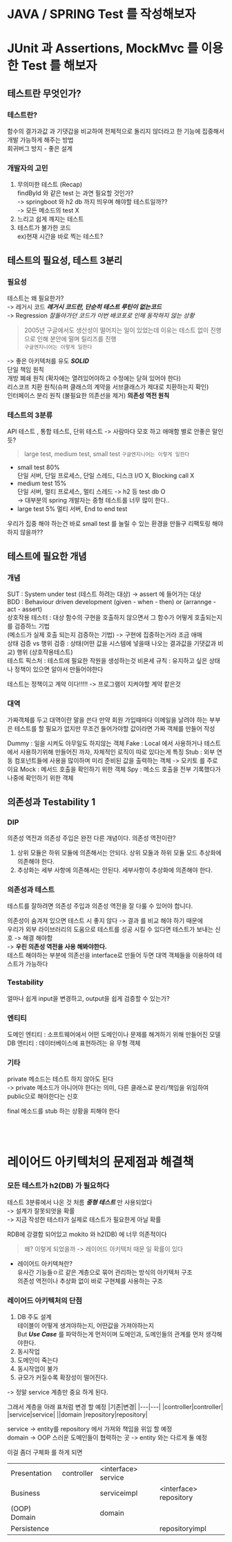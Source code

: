 # JAVA / SPRING Test 를 작성해보자

# JUnit 과 Assertions, MockMvc 를 이용한 Test 를 해보자

## 테스트란 무엇인가?

### 테스트란?

함수의 결가과값 과 기댓갑을 비교하여 전체적으로 돌리지 않더라고 한 기능에 집중해서 개발 가능하게 해주는 방법  
회귀버그 방지 - 좋은 설계

### 개발자의 고민

1. 무의미한 테스트 (Recap)  
   findById 와 같은 test 는 과연 필요할 것인가?  
   -> springboot 와 h2 db 까지 띄우며 해야할 테스트일까??  
   -> 모든 메소드의 test X
2. 느리고 쉽게 깨지는 테스트
3. 테스트가 불가한 코드  
   ex)현재 시간을 바로 찍는 테스트?

## 테스트의 필요성, 테스트 3분리

### 필요성

테스트는 왜 필요한가?  
-> 레거시 코드 **_레거시 코드란, 단순히 테스트 루틴이 없는코드_**  
-> Regression _잘돌아가던 코드가 이번 배코포로 인해 동작하지 않는 상황_

> 2005년 구글에서도 생산성이 떨어지는 일이 있었는데 이유는 테스트 없이 진행 으로 인해 분안에 떨며 릴리즈를 진행  
> `구글엔지니어는 이렇게 일한다`

-> 좋은 아키텍처를 유도 **_SOLID_**  
단일 책임 원칙  
개방 폐쇄 원칙 (확자에는 열려있어야하고 수정에는 닫혀 있어야 한다)  
리스코프 치환 원칙(슈퍼 클래스의 계약을 서브클래스가 제대로 치환하는지 확인)  
인터페이스 분리 원칙 (불필요한 의존선을 제거)
**의존성 역전 원칙**

### 테스트의 3분류

API 테스트 , 통합 테스트, 단위 테스트 -> 사람마다 모호 하고 애매함 별로 안좋은 말인듯?

> large test, medium test, small test `구글엔지니어는 이렇게 일한다`

- small test 80%  
  단일 서버, 단일 프로세스, 단일 스레드, 디스크 I/O X, Blocking call X
- medium test 15%  
  단일 서버, 멀티 프로세스, 멀티 스레드 -> h2 등 test db O  
  -> 대부분의 spring 개발자는 중형 테스트를 너무 많이 한다..
- large test 5%
  멀티 서버, End to end test

우리가 집중 해야 하는건 바로 small test 를 늘릴 수 있는 환경을 만들구 리팩토링 해야하지 않을까??

## 테스트에 필요한 개념

### 개념

SUT : System under test (테스트 하려는 대상) -> assert 에 들어가는 대상  
BDD : Behaviour driven development (given - when - then) or (arrannge - act - assert)  
상호작용 테스터 : 대상 함수의 구현을 호출하지 않으면서 그 함수가 어떻게 호출되는지를 검증하느 기법  
(메소드가 실제 호출 되는지 검증하는 기법) -> 구현에 집중하는거라 조금 애매  
상태 검증 vs 행위 검증 : 상태(어떤 값을 시스템에 넣을때 나오는 결과값을 기댓값과 비교) 행위 (상호작용테스트)  
테스트 픽스처 : 테스트에 필요한 작원을 생성하는것
비욘세 규칙 : 유지하고 싶은 상태나 정책이 있으면 알아서 만들어야한다

테스트는 정책이고 계악 이다!!!!! -> 프로그램이 지켜야할 계약 캍은것

### 대역

가짜객체를 두고 대역이란 말을 쓴다 만약 회원 가입때마다 이메일을 날려야 하는 부부은 테스트를 할 필요가 없지만 무조건 들어가야할 값이라면 가짜 객체를 만들어 작성

Dummy : 일을 시켜도 아무일도 하지않는 객체
Fake : Local 에서 사용하거나 테스트에서 사용하기위해 만들어진 까자, 자체적인 로직이 따로 있다는게 특징
Stub : 외부 연동 컴포넌트들에 사용을 많이하며 미리 준비된 값을 출력하는 객체 -> 모키토 를 주로 이요
Mock : 메서드 호출을 확인하기 위한 객체
Spy : 메소드 호출을 전부 기록했다가 나중에 확인하기 위한 객체

## 의존성과 Testability 1

### DIP

의존성 역전과 의존성 주입은 완전 다른 개념이다.
의존성 역전이란?

1. 상위 모듈은 하위 모듈에 의존해서는 안되다. 상위 모둘과 하위 모듈 모드 추상화에 의존해야 한다.
2. 추상화는 세부 사항에 의존해서는 안된다. 세부사항이 추상화에 의존해야 한다.

### 의존성과 테스트

테스트를 잘하려면 의존성 주입과 의존성 역전을 잘 다룰 수 있어야 합니다.

의존성이 숨겨져 있으면 테스트 시 좋지 않다 -> 결과 를 비교 해야 하기 때문에  
우리가 외부 라이브러리의 도움으로 테스트를 성공 시킬 수 있다면 테스트가 보내는 신호 -> 해결 해야함  
-> **우린 의존성 역전을 사용 해봐야한다.**  
테스트 해야하는 부분에 의존선을 interface로 만들어 두면 대역 객체들을 이용하여 테스트가 가능하다

### Testability

얼마나 쉽게 input을 변경하고, output을 쉽게 검증할 수 있는가?

### 엔티티

도메인 엔티티 : 소프트웨어에서 어떤 도메인이나 문제를 해겨하기 위해 만들어진 모델
DB 엔티티 : 데이터베이스에 표현하려는 유 무형 객체

### 기타

private 메소드는 테스트 하지 않아도 된다  
-> private 메소드가 아니어야 한다는 의미, 다른 클래스로 분리/책임을 위임하여 public으로 해야한다는 신호

final 메소드를 stub 하는 상황을 피해야 한다

<br>
<br>

# 레이어드 아키텍처의 문제점과 해결책

### 모든 테스트가 h2(DB) 가 필요하다

테스트 3분류에서 나온 것 처름 **_중형 테스트_** 만 사용되었다  
-> 설계가 잘못되엇을 확률  
-> 지금 작성한 테스타가 실제로 테스트가 필요한게 아닐 확률

RDB에 강결합 되어있고 mokito 와 h2(DB) 에 너무 의존적이다

> 왜? 이렇게 되었을까 -> 레이어드 아키텍처 때문 일 확률이 있다

- 레이어드 아키텍쳐란?  
  유사간 기능들ㅇ르 같은 계층으로 묶어 관리하는 방식의 아키텍처 구조  
  의존성 역전이나 추상화 없이 바로 구현체를 사용하는 구조

### 레이어드 아키텍처의 단점

1. DB 주도 설계  
   테이블이 어떻게 생겨야하는지, 어떤값을 가져야하는지  
   But **_Use Case_** 를 파악하는게 먼저이며 도메인과, 도메인들의 관계를 먼저 생각해야한다.
2. 동시작업
3. 도메인이 죽는다
4. 동시작업이 불가
5. 규모가 커질수록 확장성이 떨어진다.

-> 정말 service 계층만 중요 하게 된다.

그래서 계층을 아래 표처럼 변경 할 예정
|기존|변경|
|---|---|
|controller|controller|
|service|service|
||domain
|repository|repository|

service -> entity를 repository 에서 가져와 책임을 위임 할 예정  
domain -> OOP 스러운 도메인들이 협력하는 곳 -> entity 와는 다르게 둘 예정

이걸 좀더 구체화 를 하게 되면

|              |            |                      |                         |
| ------------ | ---------- | -------------------- | ----------------------- |
| Presentation | controller | <interface\> service |
| Business     |            | serviceimpl          | <interface\> repository |
| (OOP) Domain |            | domain               |                         |
| Persistence  |            |                      | repositoryimpl          |
